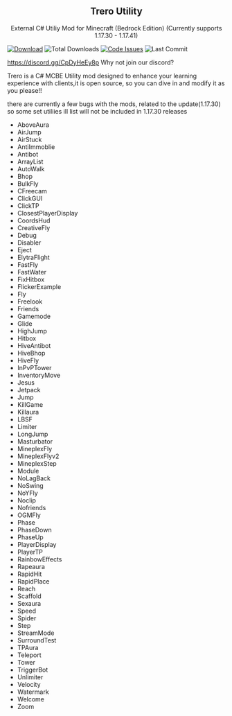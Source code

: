 <p align="center">
 <h2 align="center">Trero Utility</h2>
 <p align="center">External C# Utiliy Mod for Minecraft (Bedrock Edition) (Currently supports 1.17.30 - 1.17.41)</p>

[![Download](https://img.shields.io/badge/download-utility-brightgreen?style=for-the-badge "Download")](https://github.com/Laamy/Trero/releases/latest&response-content-type=application%2Foctet-stream "Download")
![Total Downloads](https://img.shields.io/github/downloads/Laamy/Trero/total?style=for-the-badge)
[![Code Issues](https://img.shields.io/github/issues/Laamy/Trero?color=red&label=Code%20Issues&style=for-the-badge)](https://google.com)
![Last Commit](https://img.shields.io/github/last-commit/Laamy/Trero?style=for-the-badge)
</p>

https://discord.gg/CpDyHeEy8p Why not join our discord?

Trero is a C# MCBE Utility mod designed to enhance your learning
experience with clients,it is open source, so you can dive in
and modify it as you please!!

there are currently a few bugs with the mods, related to the update(1.17.30)
so some set utiliies ill list will not be included in 1.17.30 releases

- AboveAura 
- AirJump 
- AirStuck 
- AntiImmoblie 
- Antibot 
- ArrayList 
- AutoWalk 
- Bhop 
- BulkFly 
- CFreecam 
- ClickGUI 
- ClickTP 
- ClosestPlayerDisplay 
- CoordsHud 
- CreativeFly 
- Debug 
- Disabler 
- Eject 
- ElytraFlight 
- FastFly 
- FastWater 
- FixHitbox 
- FlickerExample 
- Fly 
- Freelook 
- Friends 
- Gamemode 
- Glide 
- HighJump 
- Hitbox 
- HiveAntibot 
- HiveBhop 
- HiveFly 
- InPvPTower 
- InventoryMove 
- Jesus 
- Jetpack 
- Jump 
- KillGame 
- Killaura 
- LBSF 
- Limiter 
- LongJump 
- Masturbator 
- MineplexFly 
- MineplexFlyv2 
- MineplexStep 
- Module 
- NoLagBack 
- NoSwing 
- NoYFly 
- Noclip 
- Nofriends 
- OGMFly 
- Phase 
- PhaseDown 
- PhaseUp 
- PlayerDisplay 
- PlayerTP 
- RainbowEffects 
- Rapeaura 
- RapidHit 
- RapidPlace 
- Reach 
- Scaffold 
- Sexaura 
- Speed 
- Spider 
- Step 
- StreamMode 
- SurroundTest 
- TPAura 
- Teleport 
- Tower 
- TriggerBot 
- Unlimiter 
- Velocity 
- Watermark 
- Welcome 
- Zoom 
